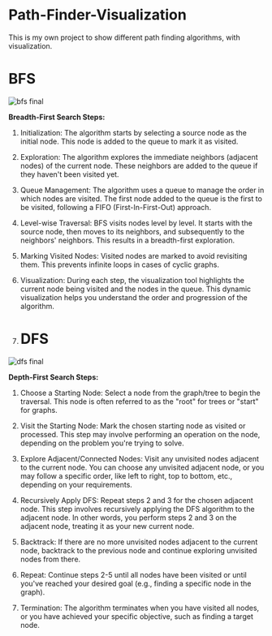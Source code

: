 # Path-Finder-Visualization

This is my own project to show different path finding algorithms, with visualization.

# BFS

![bfs final](https://github.com/Roy-Ayalon/Path-Finder-Visualization/assets/90352235/bd8f15f0-0533-4c6d-ac3f-64e5204fdd9f)



**Breadth-First Search Steps:**
1. Initialization: The algorithm starts by selecting a source node as the initial node. This node is added to the queue to mark it as visited.

2. Exploration: The algorithm explores the immediate neighbors (adjacent nodes) of the current node. These neighbors are added to the queue if they haven't been visited yet.

3. Queue Management: The algorithm uses a queue to manage the order in which nodes are visited. The first node added to the queue is the first to be visited, following a FIFO (First-In-First-Out) approach.

4. Level-wise Traversal: BFS visits nodes level by level. It starts with the source node, then moves to its neighbors, and subsequently to the neighbors' neighbors. This results in a breadth-first exploration.

5. Marking Visited Nodes: Visited nodes are marked to avoid revisiting them. This prevents infinite loops in cases of cyclic graphs.

6. Visualization: During each step, the visualization tool highlights the current node being visited and the nodes in the queue. This dynamic visualization helps you understand the order and progression of the algorithm.

7. # DFS

![dfs final](https://github.com/Roy-Ayalon/Path-Finder-Visualization/assets/90352235/8e883c48-7845-4b25-8a60-958d86d5e4e5)



**Depth-First Search Steps:**

1. Choose a Starting Node: Select a node from the graph/tree to begin the traversal. This node is often referred to as the "root" for trees or "start" for graphs.

2. Visit the Starting Node: Mark the chosen starting node as visited or processed. This step may involve performing an operation on the node, depending on the problem you're trying to solve.

3. Explore Adjacent/Connected Nodes: Visit any unvisited nodes adjacent to the current node. You can choose any unvisited adjacent node, or you may follow a specific order, like left to right, top to bottom, etc., depending on your requirements.

4. Recursively Apply DFS: Repeat steps 2 and 3 for the chosen adjacent node. This step involves recursively applying the DFS algorithm to the adjacent node. In other words, you perform steps 2 and 3 on the adjacent node, treating it as your new current node.

5. Backtrack: If there are no more unvisited nodes adjacent to the current node, backtrack to the previous node and continue exploring unvisited nodes from there.

6. Repeat: Continue steps 2-5 until all nodes have been visited or until you've reached your desired goal (e.g., finding a specific node in the graph).

7. Termination: The algorithm terminates when you have visited all nodes, or you have achieved your specific objective, such as finding a target node.

